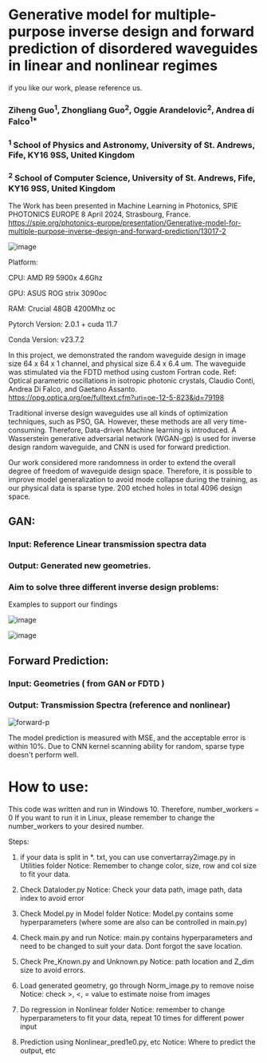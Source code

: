 # Generative model for multiple-purpose inverse design and forward prediction of disordered waveguides in linear and nonlinear regimes 
if you like our work, please reference us.

### Ziheng Guo<sup>1</sup>, Zhongliang Guo<sup>2</sup>, Oggie Arandelovic<sup>2</sup>, Andrea di Falco<sup>1*</sup>
###  <sup>1</sup> School of Physics and Astronomy, University of St. Andrews, Fife, KY16 9SS, United Kingdom
###  <sup>2</sup> School of Computer Science, University of St. Andrews, Fife, KY16 9SS, United Kingdom


The Work has been presented in Machine Learning in Photonics, SPIE PHOTONICS EUROPE 8 April 2024, Strasbourg, France. 
https://spie.org/photonics-europe/presentation/Generative-model-for-multiple-purpose-inverse-design-and-forward-prediction/13017-2


![image](https://github.com/user-attachments/assets/fa38ffdb-b74e-4575-a4e3-6566edf7b5a9)








Platform: 

CPU: AMD R9 5900x 4.6Ghz

GPU: ASUS ROG strix 3090oc 

RAM: Crucial 48GB 4200Mhz oc

Pytorch Version: 2.0.1 + cuda 11.7

Conda Version: v23.7.2


In this project, we demonstrated the random waveguide design in image size 64 x 64 x 1 channel, and physical size 6.4 x 6.4 um. 
The waveguide was stimulated via the FDTD method using custom Fortran code. Ref: Optical parametric oscillations in isotropic photonic crystals, Claudio Conti, Andrea Di Falco, and Gaetano Assanto. 
https://opg.optica.org/oe/fulltext.cfm?uri=oe-12-5-823&id=79198

Traditional inverse design waveguides use all kinds of optimization techniques, such as PSO, GA. 
However, these methods are all very time-consuming. Therefore, Data-driven Machine learning is introduced. A Wasserstein generative adversarial network (WGAN-gp) is used for inverse design random waveguide, and CNN is used for forward prediction.

Our work considered more randomness in order to extend the overall degree of freedom of waveguide design space. Therefore, it is possible to improve model generalization to avoid mode collapse during the training, as our physical data is sparse type. 200 etched holes in total 4096 design space.


## GAN:
### Input: Reference Linear transmission spectra data
### Output: Generated new geometries. 
### Aim to solve three different inverse design problems:
Examples to support our findings


![image](https://github.com/ZooBeasts/cWGAN-GP_Inverse_Design_Disordered_Waveguide_Nanophotonics/assets/75404784/3d03afa0-688e-4e80-9d87-1de590dde429)

![image](https://github.com/ZooBeasts/cWGAN-GP_Inverse_Design_Disordered_Waveguide_Nanophotonics/assets/75404784/c79a1555-5eed-4a83-8bc4-aa59d7278800)



## Forward Prediction:
### Input: Geometries ( from GAN or FDTD )
### Output: Transmission Spectra (reference and nonlinear)

![forward-p](https://github.com/ZooBeasts/cWGAN-GP_Inverse_Design_Disordered_Waveguide_Nanophotonics/assets/75404784/af84b8fb-141d-40f2-9a6c-c942d43dccdb)


The model prediction is measured with MSE, and the acceptable error is within 10%. Due to CNN kernel scanning ability for random, sparse type doesn't perform well.




# How to use: 

This code was written and run in Windows 10. Therefore, number_workers = 0 
If you want to run it in Linux, please remember to change the number_workers to your desired number. 

Steps: 

1. if your data is split in *. txt, you can use convertarray2image.py in Utilities folder
Notice: Remember to change color, size, row and col size to fit your data.

2. Check Dataloder.py
Notice: Check your data path, image path, data index to avoid error

3. Check Model.py in Model folder
Notice: Model.py contains some hyperparameters (where some are also can be controlled in main.py)

4. Check main.py and run
Notice: main.py contains hyperparameters and need to be changed to suit your data. Dont forgot the save location. 

5. Check Pre_Known.py and Unknown.py
Notice: path location and Z_dim size to avoid errors.

6. Load generated geometry, go through Norm_image.py to remove noise
Notice: check >, <, = value to estimate noise from images

7. Do regression in Nonlinear folder
Notice: remember to change hyperparameters to fit your data, repeat 10 times for different power input

8. Prediction using Nonlinear_pred1e0.py, etc
Notice: Where to predict the output, etc



















